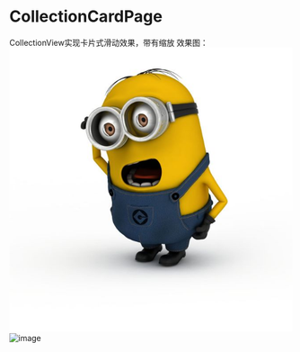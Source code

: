# CollectionCardPage
CollectionView实现卡片式滑动效果，带有缩放
效果图：
![image](http://github.com/MaggiezzZ/CollectionCardPage/raw/master/imageFolder/1502040720_91140.jpg)
![image](http://github.com/MaggiezzZ/CollectionCardPage/raw/master/imageFolder/arrow.png)